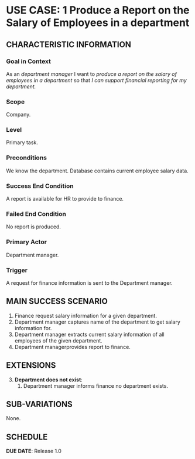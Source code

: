 # USE CASE: 1 Produce a Report on the Salary of Employees in a department

## CHARACTERISTIC INFORMATION

### Goal in Context

As an *department manager* I want to *produce a report on the salary of employees in a department* so that *I can support financial reporting for my department.*
### Scope

Company.

### Level

Primary task.

### Preconditions

We know the department. Database contains current employee salary data.

### Success End Condition

A report is available for HR to provide to finance.

### Failed End Condition

No report is produced.

### Primary Actor

Department manager.

### Trigger

A request for finance information is sent to the Department manager.

## MAIN SUCCESS SCENARIO

1. Finance request salary information for a given department.
2. Department manager captures name of the department to get salary information for.
3. Department manager extracts current salary information of all employees of the given department.
4. Department managerprovides report to finance.

## EXTENSIONS

3. **Department does not exist**:
    1. Department manager informs finance no department exists.

## SUB-VARIATIONS

None.

## SCHEDULE

**DUE DATE**: Release 1.0
